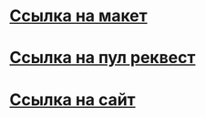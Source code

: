 # [Ссылка на макет](https://disk.yandex.com/d/LFbAJvBHXORD0w)
# [Ссылка на пул реквест](https://github.com/VSBlazhev/movie-explorer-front-api/pull/1)
# [Ссылка на сайт](https://level-3--movie-explorer-front-api.netlify.app/)